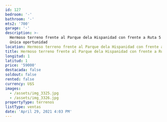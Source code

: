 ```yaml
---
id: 127
bedroom: '-'
bathroom: '-'
mts2: '700'
garage: '-'
description: >-
  Hermoso terreno frente al Parque dela Hispanidad con frente a Ruta 5 700 m2
  única oportunidad 
location: Hermoso terreno frente al Parque dela Hispanidad con frente a Ruta 5
title: Hermoso terreno frente al Parque dela Hispanidad con frente a Ruta 5
longitud: 1
latitud: 1
price: '59000'
destacada: false
soldout: false
rented: false
currency: U$S
images:
  - /assets/img_3325.jpg
  - /assets/img_3326.jpg
propertyType: terrenos
listType: ventas
date: 'April 29, 2021 4:03 PM'
---
```


